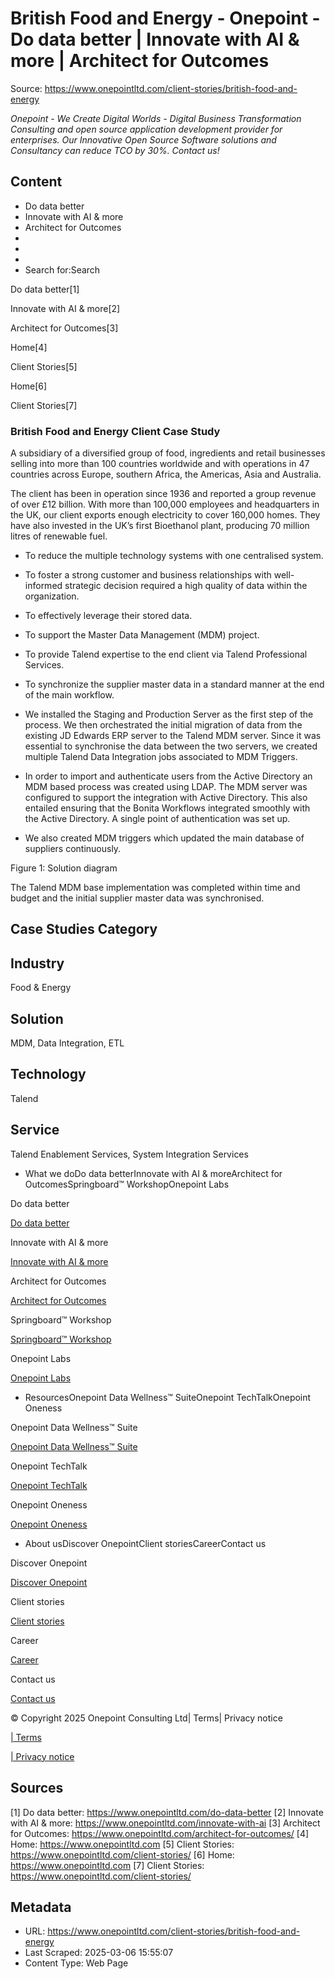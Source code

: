 # British Food and Energy - Onepoint - Do data better | Innovate with AI & more | Architect for Outcomes

Source: https://www.onepointltd.com/client-stories/british-food-and-energy

*Onepoint - We Create Digital Worlds - Digital Business Transformation Consulting and open source application development provider for enterprises. Our Innovative Open Source Software solutions and Consultancy can reduce TCO by 30%. Contact us!*

## Content

- Do data better
- Innovate with AI & more
- Architect for Outcomes
- 
- 
- 
- Search for:Search

Do data better[1]

Innovate with AI & more[2]

Architect for Outcomes[3]

Home[4]

Client Stories[5]

Home[6]

Client Stories[7]

### British Food and Energy Client Case Study

A subsidiary of a diversified group of food, ingredients and retail businesses selling into more than 100 countries worldwide and with operations in 47 countries across Europe, southern Africa, the Americas, Asia and Australia.

The client has been in operation since 1936 and reported a group revenue of over £12 billion. With more than 100,000 employees and headquarters in the UK, our client exports enough electricity to cover 160,000 homes. They have also invested in the UK’s first Bioethanol plant, producing 70 million litres of renewable fuel.

- To reduce the multiple technology systems with one centralised system.
- To foster a strong customer and business relationships with well-informed strategic decision required a high quality of data within the organization.
- To effectively leverage their stored data.

- To support the Master Data Management (MDM) project.
- To provide Talend expertise to the end client via Talend Professional Services.
- To synchronize the supplier master data in a standard manner at the end of the main workflow.

- We installed the Staging and Production Server as the first step of the process. We then orchestrated the initial migration of data from the existing JD Edwards ERP server to the Talend MDM server. Since it was essential to synchronise the data between the two servers, we created multiple Talend Data Integration jobs associated to MDM Triggers.
- In order to import and authenticate users from the Active Directory an MDM based process was created using LDAP. The MDM server was configured to support the integration with Active Directory. This also entailed ensuring that the Bonita Workflows integrated smoothly with the Active Directory. A single point of authentication was set up.
- We also created MDM triggers which updated the main database of suppliers continuously.

Figure 1: Solution diagram

The Talend MDM base implementation was completed within time and budget and the initial supplier master data was synchronised.

## Case Studies Category

## Industry

Food & Energy

## Solution

MDM, Data Integration, ETL

## Technology

Talend

## Service

Talend Enablement Services, System Integration Services

- What we doDo data betterInnovate with AI & moreArchitect for OutcomesSpringboard™ WorkshopOnepoint Labs

Do data better

[Do data better](/do-data-better)

Innovate with AI & more

[Innovate with AI & more](/innovate-with-ai-more/)

Architect for Outcomes

[Architect for Outcomes](/architect-for-outcomes/)

Springboard™ Workshop

[Springboard™ Workshop](/onepoint-springboard/)

Onepoint Labs

[Onepoint Labs](/onepoint-labs/)

- ResourcesOnepoint Data Wellness™ SuiteOnepoint TechTalkOnepoint Oneness

Onepoint Data Wellness™ Suite

[Onepoint Data Wellness™ Suite](/data-wellness/)

Onepoint TechTalk

[Onepoint TechTalk](/techtalk)

Onepoint Oneness

[Onepoint Oneness](/oneness/)

- About usDiscover OnepointClient storiesCareerContact us

Discover Onepoint

[Discover Onepoint](/discover-onepoint/)

Client stories

[Client stories](/client-stories/)

Career

[Career](/career-opportunities/)

Contact us

[Contact us](/contact-us/)

© Copyright 2025 Onepoint Consulting Ltd| Terms| Privacy notice

[| Terms](/policies/)

[| Privacy notice](/policies/privacy-policy/)


## Sources

[1] Do data better: https://www.onepointltd.com/do-data-better
[2] Innovate with AI & more: https://www.onepointltd.com/innovate-with-ai
[3] Architect for Outcomes: https://www.onepointltd.com/architect-for-outcomes/
[4] Home: https://www.onepointltd.com
[5] Client Stories: https://www.onepointltd.com/client-stories/
[6] Home: https://www.onepointltd.com
[7] Client Stories: https://www.onepointltd.com/client-stories/

## Metadata

- URL: https://www.onepointltd.com/client-stories/british-food-and-energy
- Last Scraped: 2025-03-06 15:55:07
- Content Type: Web Page
